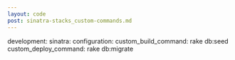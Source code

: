 ```yaml
---
layout: code
post: sinatra-stacks_custom-commands.md
---
```



development:
    sinatra:
        configuration:
            custom_build_command: rake db:seed
            custom_deploy_command: rake db:migrate
